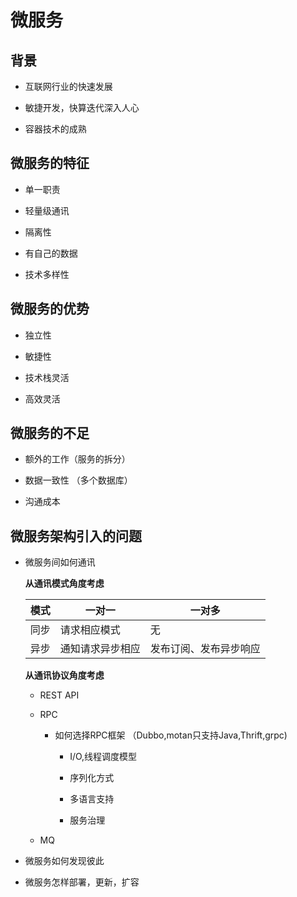 # 微服务

## 背景
  
* 互联网行业的快速发展

* 敏捷开发，快算迭代深入人心

* 容器技术的成熟


## 微服务的特征

 * 单一职责
 
 * 轻量级通讯
 
 * 隔离性
 
 * 有自己的数据
 
 * 技术多样性
 
 ## 微服务的优势
 
 * 独立性
 
 * 敏捷性
 
 * 技术栈灵活
 
 * 高效灵活
 
 ## 微服务的不足
 
 * 额外的工作（服务的拆分）
 
 * 数据一致性 （多个数据库）
 
 * 沟通成本 
 
 ## 微服务架构引入的问题
 
 * 微服务间如何通讯
 
    **从通讯模式角度考虑**
    
     模式| 一对一 |一对多
     -----|----|-----
     同步 | 请求相应模式|无
     异步| 通知请求异步相应| 发布订阅、发布异步响应
     
     **从通讯协议角度考虑**
      
      * REST API
      
      * RPC
      
          * 如何选择RPC框架 （Dubbo,motan只支持Java,Thrift,grpc)
          
             * I/O,线程调度模型
             
             * 序列化方式
              
             * 多语言支持
             
             * 服务治理
              
      
      * MQ
      
      
     
 
 * 微服务如何发现彼此
 
 * 微服务怎样部署，更新，扩容
 

